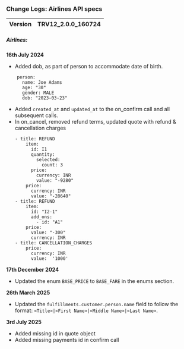 ### Change Logs:  Airlines API specs

| Version                         | TRV12_2.0.0_160724 |
| :------------------------------ | :----------------- |




##### Airlines:

****16th July 2024****

- Added dob, as part of person to accommodate date of birth.
```
    person:
      name: Joe Adams
      age: "30"
      gender: MALE
      dob: "2023-03-23"

```
- Added `created_at` and `updated_at` to the on_confirm call and all subsequent calls.
- In on_cancel, removed refund terms, updated quote with refund & cancellation charges 
    ```
    - title: REFUND
        item:
          id: I1
          quantity:
            selected:
              count: 3
          price:
            currency: INR
            value: "-9280"      
        price:
          currency: INR
          value: "-28640"
    - title: REFUND
        item:
          id: "I2-1"
          add_ons:
            - id: "A1"
        price:
          value: "-300"
          currency: INR          
    - title: CANCELLATION_CHARGES
        price:
          currency: INR
          value:  '1000'          
    ```


****17th December 2024****
- Updated the enum `BASE_PRICE` to `BASE_FARE` in the enums section.

****26th March 2025****
- Updated the `fulfillments.customer.person.name` field to follow the format: `<Title>|<First Name>|<Middle Name>|<Last Name>`.

****3rd July 2025****
 * Added missing id in quote object
 * Added missing payments id in confirm call
#####
